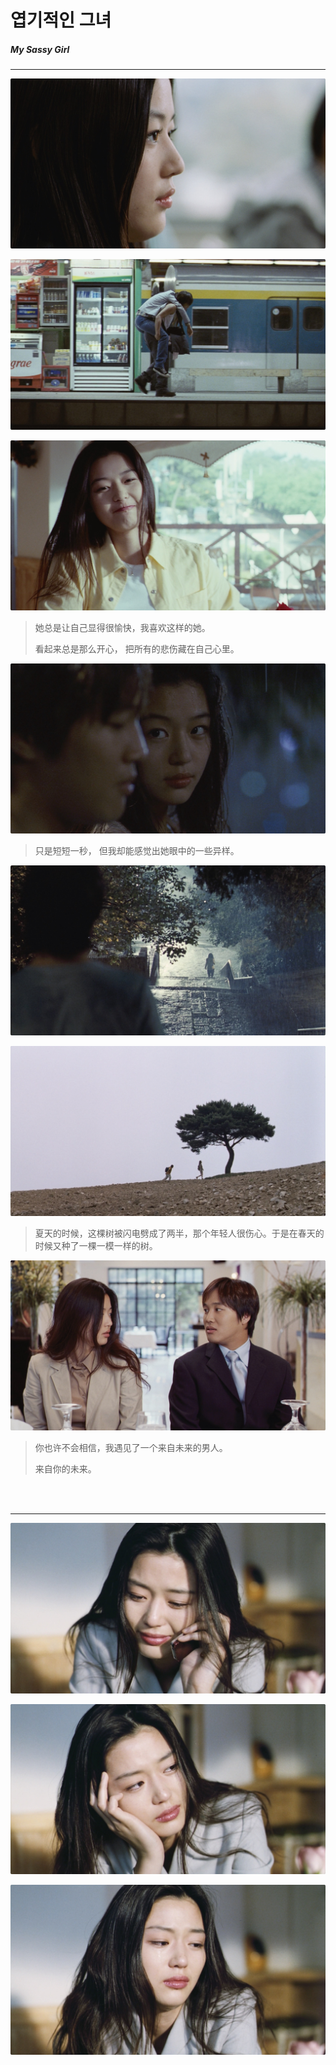 # 엽기적인 그녀

##### My Sassy Girl

---

![](/res/my_sassy_girl_1.jpg)

![](/res/my_sassy_girl_2.jpg)

![](/res/my_sassy_girl_3.jpg)

> 她总是让自己显得很愉快，我喜欢这样的她。
> 
> 看起来总是那么开心， 把所有的悲伤藏在自己心里。

![](/res/my_sassy_girl_4.jpg)

> 只是短短一秒， 但我却能感觉出她眼中的一些异样。

![](/res/my_sassy_girl_5.jpg)

![](/res/my_sassy_girl_6.jpg)

> 夏天的时候，这棵树被闪电劈成了两半，那个年轻人很伤心。于是在春天的时候又种了一棵一模一样的树。

![](/res/my_sassy_girl_7.jpg)

> 你也许不会相信，我遇见了一个来自未来的男人。
> 
> 来自你的未来。

<br>
<br>

---

![](/res/my_sassy_girl_01.jpg)

![](/res/my_sassy_girl_02.jpg)

![](/res/my_sassy_girl_03.jpg)
